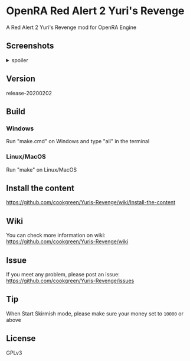 # OpenRA Red Alert 2 Yuri's Revenge
A Red Alert 2 Yuri's Revenge mod for OpenRA Engine

## Screenshots
<details>
 <summary>spoiler</summary>
 <img src="https://media.moddb.com/images/members/4/3399/3398047/openra-yr.1.PNG" />  
 <img src="https://media.moddb.com/images/members/4/3399/3398047/voxelbrowser.PNG" />  
</details>

## Version
release-20200202

## Build
### Windows
Run "make.cmd" on Windows and type "all" in the terminal  
### Linux/MacOS
Run "make" on Linux/MacOS  

## Install the content
https://github.com/cookgreen/Yuris-Revenge/wiki/Install-the-content  

## Wiki  
You can check more information on wiki:  
https://github.com/cookgreen/Yuris-Revenge/wiki  

## Issue  
If you meet any problem, please post an issue:  
https://github.com/cookgreen/Yuris-Revenge/issues  

## Tip
When Start Skirmish mode, please make sure your money set to `10000` or above  

## License
GPLv3
